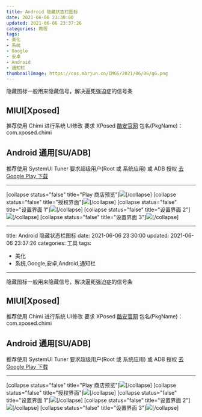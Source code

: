 ```yaml
---
title: Android 隐藏状态栏图标
date: 2021-06-06 23:30:00
updated: 2021-06-06 23:37:26
categories: 教程
tags:
- 美化
- 系统
- Google
- 安卓
- Android
- 通知栏
thumbnailImage: https://cos.mbrjun.cn/IMGS/2021/06/06/g6.png
---
```

隐藏图标一般用来隐藏信号，解决逼死强迫症的信号条
<!-- more -->

## MIUI[Xposed]

推荐使用 Chimi 进行系统 UI修改
要求 XPosed
[酷安官网](https://www.coolapk.com/)
包名(PkgName)：com.xposed.chimi

## Android 通用[SU/ADB]

推荐使用 SystemUI Tuner
要求超级用户(Root 或 系统应用) 或 ADB 授权
[去 Google Play 下载](https://play.google.com/store/apps/details?id=com.zacharee1.systemuituner)

---

[collapse status="false" title="Play 商店预览"]![  ](https://cos.mbrjun.cn/IMGS/2021/06/06/g1.jpg)[/collapse]
[collapse status="false" title="授权界面"]![  ](https://cos.mbrjun.cn/IMGS/2021/06/06/g2.jpg)[/collapse]
[collapse status="false" title="设置界面 1"]![  ](https://cos.mbrjun.cn/IMGS/2021/06/06/g3.jpg)[/collapse]
[collapse status="false" title="设置界面 2"]![  ](https://cos.mbrjun.cn/IMGS/2021/06/06/g4.jpg)[/collapse]
[collapse status="false" title="设置界面 3"]![  ](https://cos.mbrjun.cn/IMGS/2021/06/06/g5.jpg)[/collapse]

---
title: Android 隐藏状态栏图标
date: 2021-06-06 23:30:00
updated: 2021-06-06 23:37:26
categories: 工具
tags:
- 美化
- 系统,Google,安卓,Android,通知栏
---
隐藏图标一般用来隐藏信号，解决逼死强迫症的信号条

## MIUI[Xposed]

推荐使用 Chimi 进行系统 UI修改
要求 XPosed
[酷安官网](https://www.coolapk.com/)
包名(PkgName)：com.xposed.chimi

## Android 通用[SU/ADB]

推荐使用 SystemUI Tuner
要求超级用户(Root 或 系统应用) 或 ADB 授权
[去 Google Play 下载](https://play.google.com/store/apps/details?id=com.zacharee1.systemuituner)

---

[collapse status="false" title="Play 商店预览"]![  ](https://cos.mbrjun.cn/IMGS/2021/06/06/g1.jpg)[/collapse]
[collapse status="false" title="授权界面"]![  ](https://cos.mbrjun.cn/IMGS/2021/06/06/g2.jpg)[/collapse]
[collapse status="false" title="设置界面 1"]![  ](https://cos.mbrjun.cn/IMGS/2021/06/06/g3.jpg)[/collapse]
[collapse status="false" title="设置界面 2"]![  ](https://cos.mbrjun.cn/IMGS/2021/06/06/g4.jpg)[/collapse]
[collapse status="false" title="设置界面 3"]![  ](https://cos.mbrjun.cn/IMGS/2021/06/06/g5.jpg)[/collapse]
